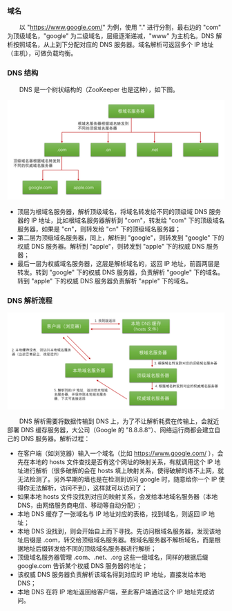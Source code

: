 ### 域名
　　以 "https://www.google.com/" 为例，使用 "." 进行分割，最右边的 "com" 为顶级域名，"google" 为二级域名，层级逐渐递减，"www" 为主机名。DNS 解析按照域名，从上到下分配对应的 DNS 服务器。域名解析可返回多个 IP 地址（主机），可做负载均衡。

### DNS 结构
　　DNS 是一个树状结构的（ZooKeeper 也是这种），如下图。

![avatar](photo_2.png)

- 顶层为根域名服务器，解析顶级域名，将域名转发给不同的顶级域 DNS 服务器的 IP 地址，比如根域名服务器解析到 "com"，转发给 "com" 下的顶级域名服务器，如果是 "cn"，则转发给 "cn" 下的顶级域名服务器；
- 第二层为顶级域名服务器，同上，解析到 "google"，则转发到 "google" 下的权威 DNS 服务器。解析到 "apple"，则转发到 "apple" 下的权威 DNS 服务器；
- 最后一层为权威域名服务器，这层是解析域名的，返回 IP 地址，前面两层是转发。转到 "google" 下的权威 DNS 服务器，负责解析 "google" 下的域名。转到 "apple" 下的权威 DNS 服务器负责解析 "apple" 下的域名。

### DNS 解析流程

![avatar](photo_1.png)

　　DNS 解析需要将数据传输到 DNS 上，为了不让解析耗费在传输上，会就近部署 DNS 缓存服务器，大公司（Google 的 "8.8.8.8"）、网络运行商都会建立自己的 DNS 服务器。解析过程：

- 在客户端（如浏览器）输入一个域名（比如 https://www.google.com/ ），会先在本地的 hosts 文件查找是否有这个网址的映射关系，有就调用这个 IP 地址进行解析（很多破解的会在 hosts 填上映射关系，使得破解的练不上网，就无法检测了。另外早期的墙也是在检测到访问 google 时，随意给你一个 IP 使得你无法解析，访问不到），这样就可以访问了；
- 如果本地 hosts 文件没找到对应的映射关系，会发给本地域名服务器（本地 DNS，由网络服务商电信、移动等自动分配）；
- 本地 DNS 缓存了一张域名与 IP 地址对应的表格，找到域名，则返回 IP 地址；
- 本地 DNS 没找到，则会开始自上而下寻找。先访问根域名服务器，发现该地址后缀是 .com，转交给顶级域名服务器。根域名服务器不解析域名，而是根据地址后缀转发给不同的顶级域名服务器进行解析；
- 顶级域名服务器管理 .com、.net、.org 这些一级域名，同样的根据后缀 google.com 告诉某个权威 DNS 服务器的地址；
- 该权威 DNS 服务器负责解析该域名得到对应的 IP 地址，直接发给本地 DNS；
- 本地 DNS 在将 IP 地址返回给客户端，至此客户端通过这个 IP 地址完成访问。
